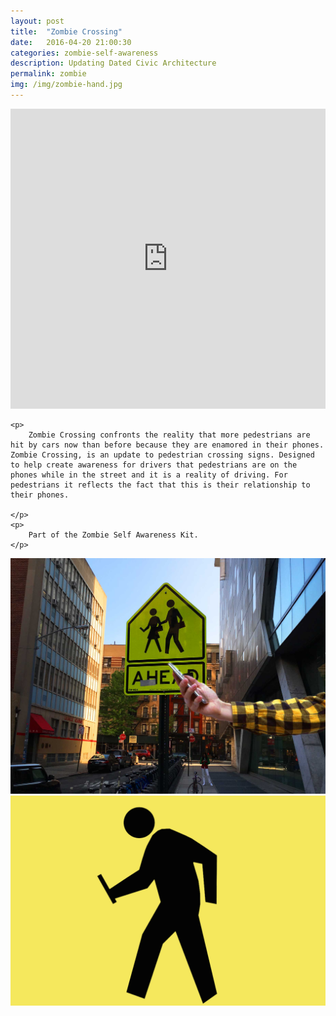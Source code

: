 ```yaml
---
layout: post
title:  "Zombie Crossing"
date:   2016-04-20 21:00:30
categories: zombie-self-awareness
description: Updating Dated Civic Architecture
permalink: zombie
img: /img/zombie-hand.jpg
---
```


<div>
	<iframe width="100%" height="480" src="https://www.youtube.com/embed/raWhliAt30c" frameborder="0" allowfullscreen></iframe>
</div>
<div class="col-xs-12">

	<p>
		Zombie Crossing confronts the reality that more pedestrians are hit by cars now than before because they are enamored in their phones. Zombie Crossing, is an update to pedestrian crossing signs. Designed to help create awareness for drivers that pedestrians are on the phones while in the street and it is a reality of driving. For pedestrians it reflects the fact that this is their relationship to their phones.
		
	</p>
	<p>
		Part of the Zombie Self Awareness Kit. 
	</p>
</div>
<!-- <div class="col-xs-1"></div> -->
<div class="col-xs-12">
	<img src="/img/zombie-hand.jpg" class="img-responsive" alt="Responsive image"/>
</div>

<div class="col-xs-12">
	<img src="/img/zombiecrossing.png" class="img-responsive" alt="Responsive image"/>
</div>
